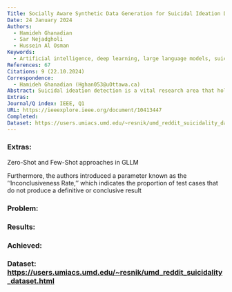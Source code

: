 ```yaml
---
Title: Socially Aware Synthetic Data Generation for Suicidal Ideation Detection Using Large Language Models
Date: 24 January 2024
Authors:
  - Hamideh Ghanadian
  - Sar Nejadgholi
  - Hussein Al Osman
Keywords:
  - Artificial intelligence, deep learning, large language models, suicide detection, synthetic data generation, transformer based models
References: 67
Citations: 9 (22.10.2024)
Correspondence:
  - Hamideh Ghanadian (Hghan053@uOttawa.ca)
Abstract: Suicidal ideation detection is a vital research area that holds great potential for improving mental health support systems. However, the sensitivity surrounding suicide-related data poses challenges in accessing large-scale, annotated datasets necessary for training effective machine learning models. To address this limitation, we introduce an innovative strategy that leverages the capabilities of generative AI models, such as ChatGPT, Flan-T5, and Llama, to create synthetic data for suicidal ideation detection. Our data generation approach is grounded in social factors extracted from psychology literature and aims to ensure coverage of essential information related to suicidal ideation. In our study, we benchmarked against state-of-the-art NLP classification models, specifically, those centered around the BERT family structures. When trained on the real-world dataset, UMD, these conventional models tend to yield F1-scores ranging from 0.75 to 0.87. Our synthetic data-driven method, informed by social factors, offers consistent F1-scores of 0.82 for both models, suggesting that the richness of topics in synthetic data can bridge the performance gap across different model complexities. Most impressively, when we combined a mere 30% of the UMD dataset with our synthetic data, we witnessed a substantial increase in performance, achieving an F1-score of 0.88 on the UMD test set. Such results underscore the cost-effectiveness and potential of our approach in confronting major challenges in the field, such as data scarcity and the quest for diversity in data representation.
Extras: 
Journal/Q index: IEEE, Q1
URL: https://ieeexplore.ieee.org/document/10413447
Completed: 
Dataset: https://users.umiacs.umd.edu/~resnik/umd_reddit_suicidality_dataset.html
---
```



### Extras: 
Zero-Shot and Few-Shot approaches in GLLM

Furthermore, the authors introduced a parameter known as the ‘‘Inconclusiveness Rate,’’ which indicates the proportion of test cases that do not produce a definitive or conclusive result

### Problem: 
### Results: 
### Achieved: 
### Dataset: https://users.umiacs.umd.edu/~resnik/umd_reddit_suicidality_dataset.html